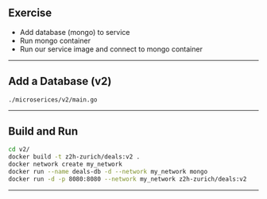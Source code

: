 ## Exercise

- Add database (mongo) to service
- Run mongo container
- Run our service image and connect to mongo container

----

## Add a Database (v2)

`./microserices/v2/main.go`

----

## Build and Run

```bash
cd v2/
docker build -t z2h-zurich/deals:v2 .
docker network create my_network
docker run --name deals-db -d --network my_network mongo
docker run -d -p 8080:8080 --network my_network z2h-zurich/deals:v2
```

----